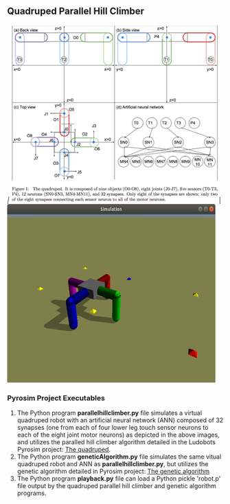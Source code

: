 ## Quadruped Parallel Hill Climber

_|_
<img src="./kA4oznt.png" width="485" height="416" alt="Quadruped Virtual Robot Engineering Diagram from https://imgur.com/kA4oznt">|<img src="./quadruped.png" width="485" height="416" alt="Virtual Quadruped Robot"/>

### Pyrosim Project Executables

1. The Python program **parallelhillclimber.py** file simulates a virtual quadruped robot with an artificial neural network (ANN) composed of 32 synapses (one from each of four lower leg touch sensor neurons to each of the eight joint motor neurons) as depicted in the above images, and utilizes the paralled hill climber algorithm detailed in the Ludobots Pyrosim project: [The quadruped](https://www.reddit.com/r/ludobots/wiki/pyrosim/quadruped).
2. The Python program **geneticAlgorithm.py** file simulates the same vitual quadruped robot and ANN as **parallelhillclimber.py**, but utilizes the genetic algorithm detailed in Pyrosim project: [The genetic algorithm](https://www.reddit.com/r/ludobots/wiki/pyrosim/geneticalgorithm)
3. The Python program **playback.py** file can load a Python pickle 'robot.p' file output by the quadruped parallel hill climber and genetic algorithm programs.

